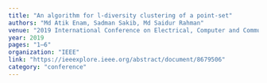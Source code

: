 ```yaml
---
title: "An algorithm for l-diversity clustering of a point-set"
authors: "Md Atik Enam, Sadman Sakib, Md Saidur Rahman"
venue: "2019 International Conference on Electrical, Computer and Communication Engineering (ECCE)"
year: 2019
pages: "1–6"
organization: "IEEE"
link: "https://ieeexplore.ieee.org/abstract/document/8679506"
category: "conference"
---
```

